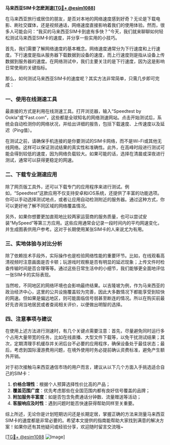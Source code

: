 **马来西亚SIM卡怎麽測速[[TG💪+ @esim1088](https://t.me/s/esim1088)]**

在马来西亚旅行或居住的朋友，是否对本地的网络速度感到好奇？无论是下载电影、刷社交媒体，还是视频通话，网络速度直接影响着我们的使用体验。然而，很多人可能会问：“我买的马来西亚SIM卡到底有多快？”今天，我们就来聊聊如何轻松测试马来西亚SIM卡的速度，并分享一些实用的小技巧。

首先，我们需要了解网络速度的基本概念。网络速度通常分为下行速度和上行速度。下行速度是指从服务器下载数据到设备的速度，而上行速度则是指从设备上传数据到服务器的速度。在网络测试中，我们主要关注的是下行速度，因为这是影响日常使用的关键指标。

那么，如何测试马来西亚SIM卡的速度呢？其实方法非常简单，只需几步即可完成：

### **一、使用在线测速工具**

最直接的方式是利用在线测速工具。打开浏览器，输入“Speedtest by Ookla”或“Fast.com”，这些都是全球知名的网络测速网站。点击开始测试后，系统会自动检测你的网络状况，并给出详细的报告，包括下载速度、上传速度以及延迟（Ping值）。

在测试之前，请确保手机连接的是你要测试的SIM卡网络，而不是Wi-Fi或其他无线网络。这样可以保证测试结果的真实性和准确性。此外，在高峰时段进行测试可能会得到较低的速度，因为网络负载较大。如果可能的话，选择在清晨或深夜进行测试，通常可以获得更稳定的网速。

### **二、下载专业测速应用**

除了网页版工具外，还可以下载专门的应用程序来进行测试。例如，“Speedtest”这款应用不仅支持安卓和iOS系统，还提供了丰富的功能选项。你可以手动选择测试地点，或者让应用自动检测附近的服务器。通过这种方式，你可以更好地了解不同区域的网络覆盖情况。

另外，如果你想要更加直观地比较两家运营商的服务质量，也可以尝试安装“MySpeed”等第三方应用。这些应用通常会记录一段时间内的平均网速变化，并生成图表供用户参考。这对于长期使用某张SIM卡的人来说尤为有用。

### **三、实地体验与对比分析**

除了依赖技术手段外，实际操作也是检验网络性能的重要环节。比如，在线观看高清视频时注意画面是否卡顿；玩游戏时观察是否有明显的延迟现象；上传文件时检查传输时间是否合理等等。通过这些日常生活中的小细节，我们能够更全面地评估一张SIM卡的实际表现。

当然啦，不同地区的网络环境也会影响最终结果。以吉隆坡为例，作为马来西亚的政治经济中心，这里的公共设施覆盖较为完善，因此大多数情况下都能享受到较快的网速。但如果是偏远地区，则可能面临信号弱甚至断连的情况。所以在购买前最好先咨询当地居民或者查阅相关评价，以便做出明智的选择。

### **四、注意事项与建议**

在使用上述方法进行测速时，有几个关键点需要注意：首先，尽量避免同时运行多个占用大量带宽的任务，比如在线直播、大型文件下载等，以免干扰测试结果；其次，定期清理手机缓存并关闭后台不必要的应用程序，确保设备处于最佳状态；最后，考虑到国际漫游费用问题，在境外使用时务必提前确认资费标准，避免产生额外开销。

对于初次接触马来西亚通信市场的用户而言，建议从以下几个方面入手挑选适合自己的SIM卡：
1. **价格合理性**：根据个人预算选择性价比高的产品；
2. **覆盖范围广度**：优先考虑那些在全国范围内都有良好信号覆盖的品牌；
3. **附加服务丰富度**：如是否包含免费通话分钟数、流量赠送等活动；
4. **客服响应及时性**：遇到问题时能否快速获得帮助同样至关重要。

综上所述，无论你是计划短期访问还是长期定居，掌握正确的方法来测量马来西亚SIM卡的速度都是非常必要的。希望本文提供的指南能帮助大家找到满意的解决方案！如果你还有其他疑问或经验分享，欢迎随时留言交流哦~

[[TG💪+ @esim1088](https://t.me/s/esim1088) ![Image](https://i.postimg.cc/4NQfJmqS/Snipaste-2025-05-13-00-14-12.png)]